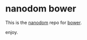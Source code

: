 # nanodom bower

This is the [nanodom](https://github.com/asbjornenge/nanodom) repo for [bower](http://bower.io).

enjoy.

